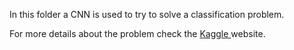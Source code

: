 In this folder a CNN is used to try to solve a classification problem.

For more details about the problem check the <a href="https://www.kaggle.com/c/plant-seedlings-classification">Kaggle </a> website.

